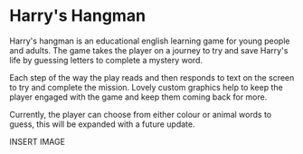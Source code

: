 # Harry's Hangman
Harry's hangman is an educational english learning game for young people and adults. The game takes the player on a journey to try and save Harry's life by guessing letters to complete a mystery word.

Each step of the way the play reads and then responds to text on the screen to try and complete the mission. Lovely custom graphics help to keep the player engaged with the game and keep them coming back for more. 

Currently, the player can choose from either colour or animal words to guess, this will be expanded with a future update.

INSERT IMAGE

